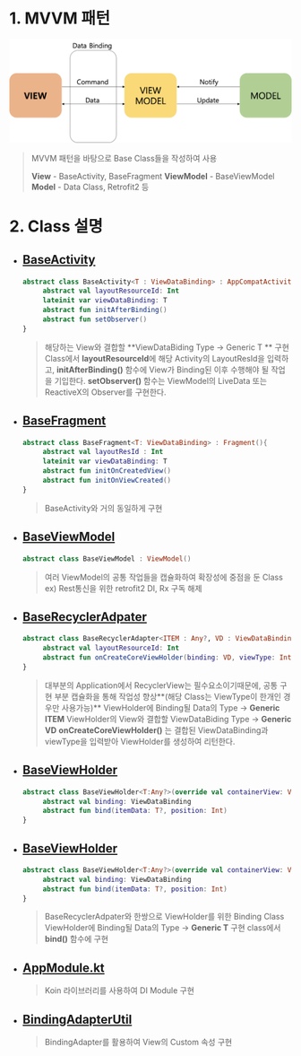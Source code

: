 # 1. MVVM 패턴


![image-20200811183451112](./image-mvvm.png)

> MVVM 패턴을 바탕으로 Base Class들을 작성하여 사용
>
> **View** - BaseActivity, BaseFragment
> **ViewModel** - BaseViewModel
> **Model** - Data Class, Retrofit2 등

# 2. Class 설명

- ## [BaseActivity](https://github.com/Hulrara/android_base/blob/master/app/src/main/java/kr/taehoon/baseapplication/base/BaseActivity.kt)


  ```kotlin
  abstract class BaseActivity<T : ViewDataBinding> : AppCompatActivity(){
       abstract val layoutResourceId: Int
       lateinit var viewDataBinding: T
       abstract fun initAfterBinding()
       abstract fun setObserver()
  }
  ```

  > 해당하는 View와 결합할 **ViewDataBiding Type -> Generic T **
  > 구현 Class에서 **layoutResourceId**에 해당 Activity의 LayoutResId을 입력하고, **initAfterBinding()** 함수에 View가 Binding된 이후 수행해야 될 작업을 기입한다.
  > **setObserver()** 함수는 ViewModel의 LiveData 또는 ReactiveX의 Observer를 구현한다.

- ## [BaseFragment](https://github.com/Hulrara/android_base/blob/master/app/src/main/java/kr/taehoon/baseapplication/base/BaseFragment.kt)

  ```kotlin
  abstract class BaseFragment<T: ViewDataBinding> : Fragment(){
       abstract val layoutResId : Int
       lateinit var viewDataBinding: T
       abstract fun initOnCreatedView()
       abstract fun initOnViewCreated()
  }
  ```

  > BaseActivity와 거의 동일하게 구현

  

- ## [BaseViewModel](https://github.com/Hulrara/android_base/blob/master/app/src/main/java/kr/taehoon/baseapplication/base/BaseViewModel.kt)

  ```kotlin
  abstract class BaseViewModel : ViewModel()
  ```

  > 여러 ViewModel의 공통 작업들을 캡슐화하여 확장성에 중점을 둔 Class
  > ex) Rest통신을 위한 retrofit2 DI, Rx 구독 해제

  

- ## [BaseRecyclerAdpater](https://github.com/Hulrara/android_base/blob/master/app/src/main/java/kr/taehoon/baseapplication/base/BaseRecyclerAdapter.kt)

  ```kotlin
  abstract class BaseRecyclerAdapter<ITEM : Any?, VD : ViewDataBinding>{
       abstract val layoutResourceId: Int
       abstract fun onCreateCoreViewHolder(binding: VD, viewType: Int): BaseViewHolder<ITEM>
  }
  ```

  > 대부분의 Application에서 RecyclerView는 필수요소이기때문에, 공통 구현 부분 캡슐화을 통해 작업성 향상**(해당 Class는 ViewType이 한개인 경우만 사용가능)**
  > ViewHolder에 Binding될 Data의 Type -> **Generic ITEM**
  > ViewHolder의 View와 결합할 ViewDataBiding Type -> **Generic VD**
  > **onCreateCoreViewHolder()** 는 결합된 ViewDataBinding과 viewType을 입력받아 ViewHolder를 생성하여 리턴한다.

  

- ## [BaseViewHolder](https://github.com/Hulrara/android_base/blob/master/app/src/main/java/kr/taehoon/baseapplication/base/BaseViewHolder.kt)

  ```kotlin
  abstract class BaseViewHolder<T:Any?>(override val containerView: View) :RecyclerView.ViewHolder(containerView),LayoutContainer {
       abstract val binding: ViewDataBinding
       abstract fun bind(itemData: T?, position: Int)
  }
  ```

- ## [BaseViewHolder](https://github.com/Hulrara/android_base/blob/master/app/src/main/java/kr/taehoon/baseapplication/base/BaseViewHolder.kt)

  ```kotlin
  abstract class BaseViewHolder<T:Any?>(override val containerView: View) :RecyclerView.ViewHolder(containerView),LayoutContainer {
       abstract val binding: ViewDataBinding
       abstract fun bind(itemData: T?, position: Int)
  }
  ```

  > BaseRecyclerAdpater와 한쌍으로 ViewHolder를 위한 Binding Class
  > ViewHolder에 Binding될 Data의 Type -> **Generic T**
  > 구현 class에서 **bind()** 함수에 구현

- ## [AppModule.kt](https://github.com/Hulrara/android_base/blob/master/app/src/main/java/kr/taehoon/baseapplication/util/AppModule.kt)
  > Koin 라이브러리를 사용하여 DI Module 구현

- ## [BindingAdapterUtil](https://github.com/Hulrara/android_base/blob/master/app/src/main/java/kr/taehoon/baseapplication/util/BindingAdapterUtil.kt)
  > BindingAdapter를 활용하여 View의 Custom 속성 구현
